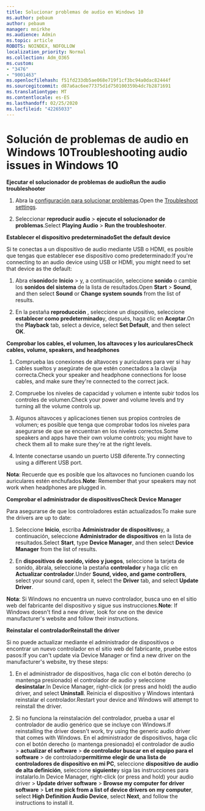 ```yaml
---
title: Solucionar problemas de audio en Windows 10
ms.author: pebaum
author: pebaum
manager: mnirkhe
ms.audience: Admin
ms.topic: article
ROBOTS: NOINDEX, NOFOLLOW
localization_priority: Normal
ms.collection: Adm_O365
ms.custom:
- "3476"
- "9001463"
ms.openlocfilehash: f51fd233db5ae068e719f1cf3bc94a0dac82444f
ms.sourcegitcommit: d87a6ac6ee77375d1d750100359b4dc7b2871691
ms.translationtype: MT
ms.contentlocale: es-ES
ms.lasthandoff: 02/25/2020
ms.locfileid: "42265033"
---
```

# <a name="troubleshooting-audio-issues-in-windows-10"></a><span data-ttu-id="93a47-102">Solución de problemas de audio en Windows 10</span><span class="sxs-lookup"><span data-stu-id="93a47-102">Troubleshooting audio issues in Windows 10</span></span>

<span data-ttu-id="93a47-103">**Ejecutar el solucionador de problemas de audio**</span><span class="sxs-lookup"><span data-stu-id="93a47-103">**Run the audio troubleshooter**</span></span>

1.  <span data-ttu-id="93a47-104">Abra la [configuración para solucionar problemas](ms-settings:troubleshoot).</span><span class="sxs-lookup"><span data-stu-id="93a47-104">Open the [Troubleshoot settings](ms-settings:troubleshoot).</span></span>

2.  <span data-ttu-id="93a47-105">Seleccionar **reproducir audio** > **ejecute el solucionador de problemas**.</span><span class="sxs-lookup"><span data-stu-id="93a47-105">Select **Playing Audio** > **Run the troubleshooter**.</span></span>

<span data-ttu-id="93a47-106">**Establecer el dispositivo predeterminado**</span><span class="sxs-lookup"><span data-stu-id="93a47-106">**Set the default device**</span></span>

<span data-ttu-id="93a47-107">Si te conectas a un dispositivo de audio mediante USB o HDMI, es posible que tengas que establecer ese dispositivo como predeterminado:</span><span class="sxs-lookup"><span data-stu-id="93a47-107">If you're connecting to an audio device using USB or HDMI, you might need to set that device as the default:</span></span>

1. <span data-ttu-id="93a47-108">Abra el**sonido**de **Inicio** > y, a continuación, seleccione **sonido** o cambie los **sonidos del sistema** de la lista de resultados.</span><span class="sxs-lookup"><span data-stu-id="93a47-108">Open **Start** > **Sound**, and then select **Sound** or **Change system sounds** from the list of results.</span></span>

2.  <span data-ttu-id="93a47-109">En la pestaña **reproducción** , seleccione un dispositivo, seleccione **establecer como predeterminado**y, después, haga clic en **Aceptar**.</span><span class="sxs-lookup"><span data-stu-id="93a47-109">On the **Playback** tab, select a device, select **Set Default**, and then select **OK**.</span></span>

<span data-ttu-id="93a47-110">**Comprobar los cables, el volumen, los altavoces y los auriculares**</span><span class="sxs-lookup"><span data-stu-id="93a47-110">**Check cables, volume, speakers, and headphones**</span></span>

1. <span data-ttu-id="93a47-111">Comprueba las conexiones de altavoces y auriculares para ver si hay cables sueltos y asegúrate de que estén conectados a la clavija correcta.</span><span class="sxs-lookup"><span data-stu-id="93a47-111">Check your speaker and headphone connections for loose cables, and make sure they're connected to the correct jack.</span></span>

2. <span data-ttu-id="93a47-112">Compruebe los niveles de capacidad y volumen e intente subir todos los controles de volumen.</span><span class="sxs-lookup"><span data-stu-id="93a47-112">Check your power and volume levels and try turning all the volume controls up.</span></span>

3. <span data-ttu-id="93a47-113">Algunos altavoces y aplicaciones tienen sus propios controles de volumen; es posible que tenga que comprobar todos los niveles para asegurarse de que se encuentran en los niveles correctos.</span><span class="sxs-lookup"><span data-stu-id="93a47-113">Some speakers and apps have their own volume controls; you might have to check them all to make sure they're at the right levels.</span></span>

4. <span data-ttu-id="93a47-114">Intente conectarse usando un puerto USB diferente.</span><span class="sxs-lookup"><span data-stu-id="93a47-114">Try connecting using a different USB port.</span></span>

<span data-ttu-id="93a47-115">**Nota**: Recuerde que es posible que los altavoces no funcionen cuando los auriculares estén enchufados.</span><span class="sxs-lookup"><span data-stu-id="93a47-115">**Note**: Remember that your speakers may not work when headphones are plugged in.</span></span>

<span data-ttu-id="93a47-116">**Comprobar el administrador de dispositivos**</span><span class="sxs-lookup"><span data-stu-id="93a47-116">**Check Device Manager**</span></span>

<span data-ttu-id="93a47-117">Para asegurarse de que los controladores están actualizados:</span><span class="sxs-lookup"><span data-stu-id="93a47-117">To make sure the drivers are up to date:</span></span>

1. <span data-ttu-id="93a47-118">Seleccione **Inicio**, escriba **Administrador de dispositivos**y, a continuación, seleccione **Administrador de dispositivos** en la lista de resultados.</span><span class="sxs-lookup"><span data-stu-id="93a47-118">Select **Start**, type **Device Manager**, and then select **Device Manager** from the list of results.</span></span>

2. <span data-ttu-id="93a47-119">En **dispositivos de sonido, vídeo y juegos**, seleccione la tarjeta de sonido, ábrala, seleccione la pestaña **controlador** y haga clic en **Actualizar controlador**.</span><span class="sxs-lookup"><span data-stu-id="93a47-119">Under **Sound, video, and game controllers**, select your sound card, open it, select the **Driver** tab, and select **Update Driver**.</span></span>

<span data-ttu-id="93a47-120">**Nota**: Si Windows no encuentra un nuevo controlador, busca uno en el sitio web del fabricante del dispositivo y sigue sus instrucciones.</span><span class="sxs-lookup"><span data-stu-id="93a47-120">**Note**: If Windows doesn't find a new driver, look for one on the device manufacturer's website and follow their instructions.</span></span>

<span data-ttu-id="93a47-121">**Reinstalar el controlador**</span><span class="sxs-lookup"><span data-stu-id="93a47-121">**Reinstall the driver**</span></span>

<span data-ttu-id="93a47-122">Si no puede actualizar mediante el administrador de dispositivos o encontrar un nuevo controlador en el sitio web del fabricante, pruebe estos pasos:</span><span class="sxs-lookup"><span data-stu-id="93a47-122">If you can't update via Device Manager or find a new driver on the manufacturer's website, try these steps:</span></span>

1. <span data-ttu-id="93a47-123">En el administrador de dispositivos, haga clic con el botón derecho (o mantenga presionado) el controlador de audio y seleccione **desinstalar**.</span><span class="sxs-lookup"><span data-stu-id="93a47-123">In Device Manager, right-click (or press and hold) the audio driver, and select **Uninstall**.</span></span> <span data-ttu-id="93a47-124">Reinicia el dispositivo y Windows intentará reinstalar el controlador.</span><span class="sxs-lookup"><span data-stu-id="93a47-124">Restart your device and Windows will attempt to reinstall the driver.</span></span>

2. <span data-ttu-id="93a47-125">Si no funciona la reinstalación del controlador, prueba a usar el controlador de audio genérico que se incluye con Windows.</span><span class="sxs-lookup"><span data-stu-id="93a47-125">If reinstalling the driver doesn't work, try using the generic audio driver that comes with Windows.</span></span> <span data-ttu-id="93a47-126">En el administrador de dispositivos, haga clic con el botón derecho (o mantenga presionado) el controlador de audio > **actualizar el software** > **de controlador buscar en el equipo para el software** > de controlador**permitirme elegir de una lista de controladores de dispositivo en mi PC**, seleccione **dispositivo de audio de alta definición**, seleccione **siguiente**y siga las instrucciones para instalarlo.</span><span class="sxs-lookup"><span data-stu-id="93a47-126">In Device Manager, right-click (or press and hold) your audio driver > **Update driver software** > **Browse my computer for driver software** > **Let me pick from a list of device drivers on my computer**, select **High Definition Audio Device**, select **Next**, and follow the instructions to install it.</span></span>
